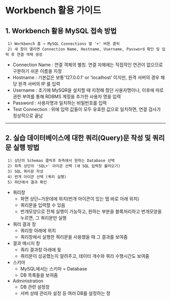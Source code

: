 # Workbench 활용 가이드

## 1. Workbench 활용 MySQL 접속 방법

     1) Workbench 홈 → MySQL Connections 옆 '+' 버튼 클릭
     2) 새 창이 열리면 Connection Name, Hostname, Username, Password 확인 및 입력 후 연결 객체 생성


 - Connection Name : 연결 객체의 별칭. 연결 자체에는 직접적인 연관이 없으므로 구분하기 쉬운 이름을 지정
 - Hostname : 기본값은 보통'127.0.0.1' or 'localhost' 이지만, 원격 서버의 경우 해당 원격 서버의 IP 를 입력
 - Username : 초기에 MySQR을 설치할 때 지정해 줬던 사용자명이나, 이후에 따로 권한 부여를 통해 RDBMS 계정을 추가한 사용자 명을 입력
 - Password : 사용자명과 일치하는 비밀번호를 입력
 - Test Connection : 위에 입력 값들이 모두 유효한 값으로 일치하면, 연결 검사가 정상적으로 끝남

---

## 2. 실습 데이터베이스에 대한 쿼리(Query)문 작성 및 쿼리문 실행 방법

     1) 상단의 Schemas 클릭후 좌측에서 원하는 Database 선택
     2) 좌측 상단의 'SQL+' 아이콘 선택 (새 SQL 입력창 불러오기)
     3) SQL 쿼리문 작성
     4) 번개 아이콘 선택 (쿼리 실행)
     5) 하단에서 결과 확인
 
 - 쿼리창 
     - 화면 상단~가운데에 위치(번개 아이콘이 있는 탭 바로 아래 위치)
     - 쿼리문을 입력할 수 있음
     - 번개모양으로 전체 실행이 가능하고, 원하는 부분을 블록처리하고 번개모양을 누르면, 그 쿼리문만 실행 
 - 쿼리 결과 창     
     - 쿼리창 아래에 위치
     - 쿼리창에서 실행한 쿼리문을 사용했을 때 그 결과를 보여줌
 - 결과 메시지 창
     - 쿼리 결과창 아래에 윛
     - 쿼리문이 성공했는지 알려주고, 데이터 개수와 쿼리 수행시간도 보여줌     
 - 스키마
     - MySQL에서는 스키마 = Database
     - DB 목록들을 보여줌
 - Administration
     - DB 관련 설정창
     - 서버 상태 관리자 설정 등 여러 DB를 설정하는 창


